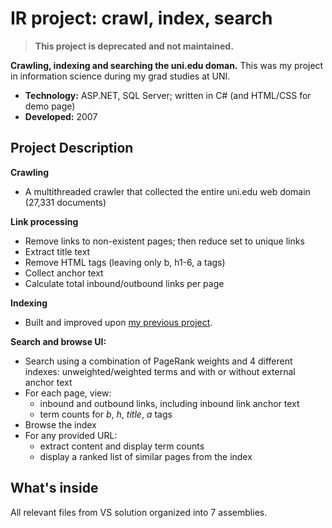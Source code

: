 # IR project: crawl, index, search



> **This project is deprecated and not maintained.**

**Crawling, indexing and searching the uni.edu doman.** This was my project in information science during my grad studies at UNI. 

* **Technology:** ASP.NET, SQL Server; written in C# (and HTML/CSS for demo page)
* **Developed:** 2007

## Project Description 

**Crawling**
* A multithreaded crawler that collected the entire uni.edu web domain (27,331 documents)

**Link processing** 
* Remove links to non-existent pages; then reduce set to unique links 
* Extract title text
* Remove HTML tags (leaving only b, h1-6, a tags)
* Collect anchor text
* Calculate total inbound/outbound links per page

**Indexing** 
* Built and improved upon [my previous project](https://github.com/ic4f/oldcode/tree/master/ir_asu).

**Search and browse UI:**
* Search using a combination of PageRank weights and 4 different indexes: unweighted/weighted terms and with or without external anchor text
* For each page, view:
  * inbound and outbound links, including inbound link anchor text
  * term counts for *b*, *h*, *title*, *a* tags 
* Browse the index
* For any provided URL: 
  * extract content and display term counts
  * display a ranked list of similar pages from the index

## What's inside
All relevant files from VS solution organized into 7 assemblies.